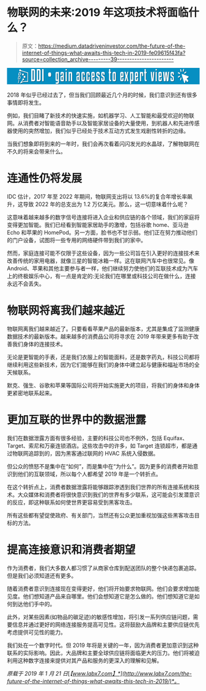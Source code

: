 # 物联网的未来:2019 年这项技术将面临什么？

> 原文：<https://medium.datadriveninvestor.com/the-future-of-the-internet-of-things-what-awaits-this-tech-in-2019-fe09615f43fa?source=collection_archive---------39----------------------->

[![](img/2669e1fb4ab579c4de525c312959fb25.png)](http://www.track.datadriveninvestor.com/1B9E)

2018 年似乎已经过去了，但当我们回顾最近几个月的时候，我们意识到还有很多事情即将发生。

例如，我们目睹了新技术的快速实施，如机器学习、人工智能和最受欢迎的物联网。从消费者对智能语音助手以及智能家居设备的大量使用，到机器人和先进传感器使用的突然增加，我们似乎已经处于技术互动方式发生戏剧性转折的边缘。

当我们想象即将到来的一年时，我们会再次看着闪闪发光的水晶球，了解物联网在不久的将来会带来什么。

# 连通性仍将发展

IDC 估计，2017 年至 2022 年期间，物联网支出将以 13.6%的复合年增长率飙升，这导致 2022 年的总支出为 1.2 万亿美元。那么，这一切意味着什么呢？

这意味着越来越多的数字信号连接将进入企业和供应链的各个领域，我们的家庭将变得更加智能。我们已经看到智能家居助手的激增，包括谷歌 home、亚马逊 Echo 和苹果的 HomePod。另一方面，脸书也不甘示弱。他们正在努力推动他们的门户设备，试图将一些专用的网络硬件带到我们的家中。

然而，家庭连接可能不仅限于这些设备，因为一些公司旨在引入更好的连接技术来改善传统的家用电器，就像三星的智能冰箱一样。这在联网汽车中也很常见。像 Android、苹果和其他主要参与者一样，他们继续努力使他们的互联技术成为汽车上的终极娱乐中心，有一点是肯定的:无论我们在哪里或科技公司在做什么，连接永远不会丢失。

# 物联网将离我们越来越近

物联网离我们越来越近了。只要看看苹果产品的最新版本，尤其是集成了监测健康数据技术的最新版本。越来越多的消费品公司将寻求在 2019 年带来更多有助于改善我们身体的连接技术。

无论是更智能的手表，还是我们衣服上的智能面料，还是数字药丸，科技公司都将继续利用这些新技术，因为它们能够在我们的身体中建立起与健康和福祉市场的全天候联系。

默克、强生、谷歌和苹果等国际公司将开始实施更大的项目，将我们的身体和身体更紧密地联系起来。

# 更加互联的世界中的数据泄露

我们在数据泄露方面有很多经验，主要的科技公司也不例外，包括 Equifax、Target、索尼和万豪连锁酒店。这些攻击中的许多，如 Target 连锁超市，都是通过物联网追踪到的，因为黑客通过联网的 HVAC 系统入侵数据。

但公众的愤怒不是集中在“如何”，而是集中在“为什么”。因为更多的消费者开始意识到他们的互联领域，所以每个人都希望 2019 年是一个转折点。

在这个转折点上，消费者数据泄露将能够跟踪渗透到我们世界的所有连接系统和技术。大众媒体和消费者将很快意识到我们的世界有多少联系，这可能会引发潜意识的反应，即这种联系如何使世界更容易受到黑客攻击。

所有这些都有望促使政府、有关部门，当然还有公众更加重视加强这些黑客攻击目标的方法。

# 提高连接意识和消费者期望

作为消费者，我们大多数人都习惯了从商家仓库到配送团队的整个快递包裹追踪。但是我们必须知道还有更多。

随着消费者意识到连接现在变得更好，他们将开始要求物联网。他们会要求增加能见度。他们想知道产品来自哪里。他们会想知道它是怎么做的。他们想知道它是如何到达他们手中的。

此外，对某些因素(如物品的碳足迹)的敏感性增加，将引发一系列供应链问题，需要信息并通过更好的网络连接服务提高可见性。这将鼓励大品牌和主要供应链优先考虑提供可见性的能力。

我们处在一个数字时代。但 2019 年将是关键的一年，因为消费者更加意识到这种联系的实际影响。因此，大品牌和主要全球供应链将面临更大的压力。他们将被迫利用这种数字连接来提供对其产品和服务的更深入的理解和见解。

*原载于 2019 年 1 月 21 日*[*【www.labx7.com】*](http://www.labx7.com/the-future-of-the-internet-of-things-what-awaits-this-tech-in-2019/)*。*